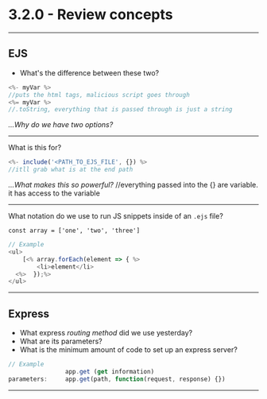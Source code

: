 # 3.2.0 - Review concepts

---

## EJS

- What's the difference between these two?

```js
<%- myVar %>
//puts the html tags, malicious script goes through
<%= myVar %>
//.toString, everything that is passed through is just a string
```

_...Why do we have two options?_

---

What is this for?

```js
<%- include('<PATH_TO_EJS_FILE', {}) %>
//itll grab what is at the end path
```

_...What makes this so powerful?_
//everything passed into the {} are variable. it has access to the variable

---

What notation do we use to run JS snippets inside of an `.ejs` file?

`const array = ['one', 'two', 'three']`

```js
// Example
<ul>
    [<% array.forEach(element => { %>
        <li>element</li>
  <%>  });%>
</ul>
```

---

## Express

- What express _routing method_ did we use yesterday?
- What are its parameters?
- What is the minimum amount of code to set up an express server?

```js
// Example
                app.get (get information)
parameters:     app.get(path, function(request, response) {})

```

---